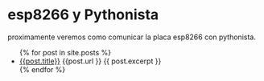 <html>
<head>
<title>esp8266-pythonista</title>
</head>
<body>

<h1>esp8266 y Pythonista</h1>
<p>proximamente veremos como comunicar la placa esp8266 con pythonista.</p>
<ul>
  {% for post in site.posts %}
    <li>
      <a href="{{post.url }}">{{post.title}}</a>
      {{post.url }}
      {{ post.excerpt }}
    </li>
  {% endfor %}
</ul>



</body>
</html>

